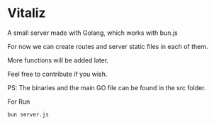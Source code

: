 # Vitaliz
A small server made with Golang, which works with bun.js

For now we can create routes and server static files in each of them.

More functions will be added later.

Feel free to contribute if you wish.

PS: The binaries and the main GO file can be found in the src folder.

For Run

```
bun server.js
```
